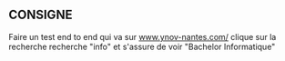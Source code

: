 ## CONSIGNE

Faire un test end to end qui va sur www.ynov-nantes.com/
clique sur la recherche
recherche "info"
et s'assure de voir "Bachelor Informatique"
